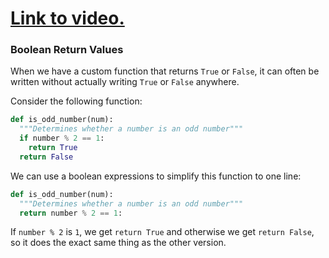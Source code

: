 # [Link to video.](https://www.youtube.com/watch?v=amVALHZerxg&list=PLVD25niNi0Bkf2psAf7PzB1SV068XyNPo&index=32)

### Boolean Return Values

When we have a custom function that returns `True` or `False`, it can often be written without actually writing `True` or `False` anywhere. 

Consider the following function:


```python
def is_odd_number(num):
  """Determines whether a number is an odd number"""
  if number % 2 == 1:
    return True
  return False
```

We can use a boolean expressions to simplify this function to one line:

```python
def is_odd_number(num):
  """Determines whether a number is an odd number"""
  return number % 2 == 1:
```

If `number % 2` is `1`, we get `return True` and otherwise we get `return False`, so it does the exact same thing as the other version.
